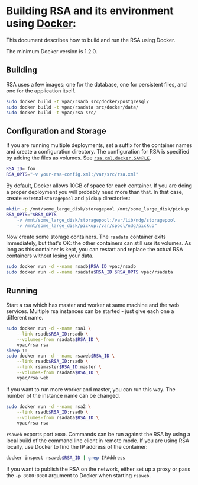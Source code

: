 # Building RSA and its environment using [Docker](http://docker.com):

This document describes how to build and run the RSA using Docker.

The minimum Docker version is 1.2.0.

## Building

RSA uses a few images: one for the database, one for persistent files, and one
for the application itself.

```bash
sudo docker build -t vpac/rsadb src/docker/postgresql/
sudo docker build -t vpac/rsadata src/docker/data/
sudo docker build -t vpac/rsa src/
```

## Configuration and Storage

If you are running multiple deployments, set a suffix for the container names
and create a configuration directory. The configuration for RSA is specified by
adding the files as volumes. See [`rsa.xml.docker.SAMPLE`][rsa.xml].

```bash
RSA_ID=_foo
RSA_OPTS="-v your-rsa-config.xml:/var/src/rsa.xml"
```

By default, Docker allows 10GB of space for each container. If you are doing a
proper deployment you will probably need more than that. In that case, create
external `storagepool` and `pickup` directories:

```bash
mkdir -p /mnt/some_large_disk/storagepool /mnt/some_large_disk/pickup
RSA_OPTS="$RSA_OPTS
    -v /mnt/some_large_disk/storagepool:/var/lib/ndg/storagepool
    -v /mnt/some_large_disk/pickup:/var/spool/ndg/pickup"
```

Now create some storage containers. The `rsadata` container exits immediately,
but that's OK: the other containers can still use its volumes. As long as this
container is kept, you can restart and replace the actual RSA containers
without losing your data.

```bash
sudo docker run -d --name rsadb$RSA_ID vpac/rsadb
sudo docker run -d --name rsadata$RSA_ID $RSA_OPTS vpac/rsadata
```

## Running

Start a rsa which has master and worker at same machine and the web services. 
Multiple rsa instances can be started - just give each one a different name.

```bash
sudo docker run -d --name rsa1 \
    --link rsadb$RSA_ID:rsadb \
    --volumes-from rsadata$RSA_ID \
    vpac/rsa rsa
sleep 10
sudo docker run -d --name rsaweb$RSA_ID \
    --link rsadb$RSA_ID:rsadb \
    --link rsamaster$RSA_ID:master \
    --volumes-from rsadata$RSA_ID \
    vpac/rsa web
```

if you want to run more worker and master, you can run this way. The number of 
the instance name can be changed.
```bash
sudo docker run -d --name rsa2 \
    --link rsadb$RSA_ID:rsadb \
    --volumes-from rsadata$RSA_ID \
    vpac/rsa rsa
```

`rsaweb` exports port `8080`. Commands can be run against the RSA by using a
local build of the command line client in remote mode. If you are using RSA
locally, use Docker to find the IP address of the container:

```bash
docker inspect rsaweb$RSA_ID | grep IPAddress
```

If you want to publish the RSA on the network, either set up a proxy or pass
the `-p 8080:8080` argument to Docker when starting `rsaweb`.

[rsa.xml]: ../src/storagemanager/config/rsa.xml.docker.SAMPLE

